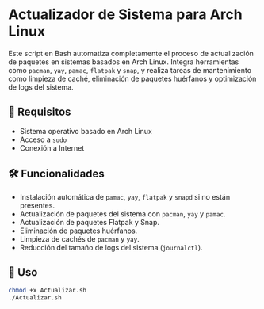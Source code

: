 # Actualizador de Sistema para Arch Linux

Este script en Bash automatiza completamente el proceso de actualización de paquetes en sistemas basados en Arch Linux. Integra herramientas como `pacman`, `yay`, `pamac`, `flatpak` y `snap`, y realiza tareas de mantenimiento como limpieza de caché, eliminación de paquetes huérfanos y optimización de logs del sistema.

## 🔧 Requisitos

- Sistema operativo basado en Arch Linux
- Acceso a `sudo`
- Conexión a Internet

## 🛠 Funcionalidades

- Instalación automática de `pamac`, `yay`, `flatpak` y `snapd` si no están presentes.
- Actualización de paquetes del sistema con `pacman`, `yay` y `pamac`.
- Actualización de paquetes Flatpak y Snap.
- Eliminación de paquetes huérfanos.
- Limpieza de cachés de `pacman` y `yay`.
- Reducción del tamaño de logs del sistema (`journalctl`).

## 🚀 Uso

```bash
chmod +x Actualizar.sh
./Actualizar.sh
